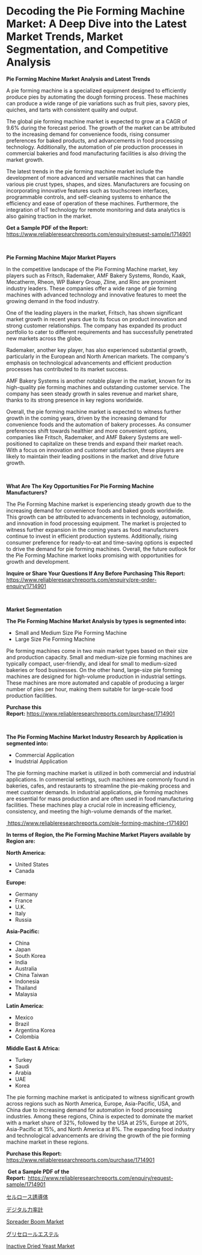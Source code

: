 <p><h1>Decoding the Pie Forming Machine Market: A Deep Dive into the Latest Market Trends, Market Segmentation, and Competitive Analysis</h1></p><p><strong>Pie Forming Machine Market Analysis and Latest Trends</strong></p>
<p><p>A pie forming machine is a specialized equipment designed to efficiently produce pies by automating the dough forming process. These machines can produce a wide range of pie variations such as fruit pies, savory pies, quiches, and tarts with consistent quality and output.</p><p>The global pie forming machine market is expected to grow at a CAGR of 9.6% during the forecast period. The growth of the market can be attributed to the increasing demand for convenience foods, rising consumer preferences for baked products, and advancements in food processing technology. Additionally, the automation of pie production processes in commercial bakeries and food manufacturing facilities is also driving the market growth.</p><p>The latest trends in the pie forming machine market include the development of more advanced and versatile machines that can handle various pie crust types, shapes, and sizes. Manufacturers are focusing on incorporating innovative features such as touchscreen interfaces, programmable controls, and self-cleaning systems to enhance the efficiency and ease of operation of these machines. Furthermore, the integration of IoT technology for remote monitoring and data analytics is also gaining traction in the market.</p></p>
<p><strong>Get a Sample PDF of the Report:&nbsp;</strong> <a href="https://www.reliableresearchreports.com/enquiry/request-sample/1714901">https://www.reliableresearchreports.com/enquiry/request-sample/1714901</a></p>
<p>&nbsp;</p>
<p><strong>Pie Forming Machine Major Market Players</strong></p>
<p><p>In the competitive landscape of the Pie Forming Machine market, key players such as Fritsch, Rademaker, AMF Bakery Systems, Rondo, Kaak, Mecatherm, Rheon, WP Bakery Group, Zline, and Rinc are prominent industry leaders. These companies offer a wide range of pie forming machines with advanced technology and innovative features to meet the growing demand in the food industry.</p><p>One of the leading players in the market, Fritsch, has shown significant market growth in recent years due to its focus on product innovation and strong customer relationships. The company has expanded its product portfolio to cater to different requirements and has successfully penetrated new markets across the globe.</p><p>Rademaker, another key player, has also experienced substantial growth, particularly in the European and North American markets. The company's emphasis on technological advancements and efficient production processes has contributed to its market success.</p><p>AMF Bakery Systems is another notable player in the market, known for its high-quality pie forming machines and outstanding customer service. The company has seen steady growth in sales revenue and market share, thanks to its strong presence in key regions worldwide.</p><p>Overall, the pie forming machine market is expected to witness further growth in the coming years, driven by the increasing demand for convenience foods and the automation of bakery processes. As consumer preferences shift towards healthier and more convenient options, companies like Fritsch, Rademaker, and AMF Bakery Systems are well-positioned to capitalize on these trends and expand their market reach. With a focus on innovation and customer satisfaction, these players are likely to maintain their leading positions in the market and drive future growth.</p></p>
<p>&nbsp;</p>
<p><strong>What Are The Key Opportunities For Pie Forming Machine Manufacturers?</strong></p>
<p><p>The Pie Forming Machine market is experiencing steady growth due to the increasing demand for convenience foods and baked goods worldwide. This growth can be attributed to advancements in technology, automation, and innovation in food processing equipment. The market is projected to witness further expansion in the coming years as food manufacturers continue to invest in efficient production systems. Additionally, rising consumer preference for ready-to-eat and time-saving options is expected to drive the demand for pie forming machines. Overall, the future outlook for the Pie Forming Machine market looks promising with opportunities for growth and development.</p></p>
<p><strong>Inquire or Share Your Questions If Any Before Purchasing This Report:</strong> <a href="https://www.reliableresearchreports.com/enquiry/pre-order-enquiry/1714901">https://www.reliableresearchreports.com/enquiry/pre-order-enquiry/1714901</a></p>
<p>&nbsp;</p>
<p><strong>Market Segmentation</strong></p>
<p><strong>The Pie Forming Machine Market Analysis by types is segmented into:</strong></p>
<p><ul><li>Small and Medium Size Pie Forming Machine</li><li>Large Size Pie Forming Machine</li></ul></p>
<p><p>Pie forming machines come in two main market types based on their size and production capacity. Small and medium-size pie forming machines are typically compact, user-friendly, and ideal for small to medium-sized bakeries or food businesses. On the other hand, large-size pie forming machines are designed for high-volume production in industrial settings. These machines are more automated and capable of producing a larger number of pies per hour, making them suitable for large-scale food production facilities.</p></p>
<p><strong>Purchase this Report:&nbsp;</strong><a href="https://www.reliableresearchreports.com/purchase/1714901">https://www.reliableresearchreports.com/purchase/1714901</a></p>
<p>&nbsp;</p>
<p><strong>The Pie Forming Machine Market Industry Research by Application is segmented into:</strong></p>
<p><ul><li>Commercial Application</li><li>Inudstrial Application</li></ul></p>
<p><p>The pie forming machine market is utilized in both commercial and industrial applications. In commercial settings, such machines are commonly found in bakeries, cafes, and restaurants to streamline the pie-making process and meet customer demands. In industrial applications, pie forming machines are essential for mass production and are often used in food manufacturing facilities. These machines play a crucial role in increasing efficiency, consistency, and meeting the high-volume demands of the market.</p></p>
<p><a href="https://www.reliableresearchreports.com/pie-forming-machine-r1714901">&nbsp;https://www.reliableresearchreports.com/pie-forming-machine-r1714901</a></p>
<p><strong>In terms of Region, the Pie Forming Machine Market Players available by Region are:</strong></p>
<p>
    <p> <strong> North America: </strong>
        <ul>
            <li>United States</li>
            <li>Canada</li>
        </ul>
        </p> 
    <p> <strong> Europe: </strong>
        <ul>
            <li>Germany</li>
            <li>France</li>
            <li>U.K.</li>
            <li>Italy</li>
            <li>Russia</li>
        </ul>
        </p> 
    <p> <strong> Asia-Pacific: </strong>
        <ul>
            <li>China</li>
            <li>Japan</li>
            <li>South Korea</li>
            <li>India</li>
            <li>Australia</li>
            <li>China Taiwan</li>
            <li>Indonesia</li>
            <li>Thailand</li>
            <li>Malaysia</li>
        </ul>
        </p> 
    <p> <strong> Latin America: </strong>
        <ul>
            <li>Mexico</li>
            <li>Brazil</li>
            <li>Argentina Korea</li>
            <li>Colombia</li>
        </ul>
        </p> 
    <p> <strong> Middle East & Africa: </strong>
        <ul>
            <li>Turkey</li>
            <li>Saudi</li>
            <li>Arabia</li>
            <li>UAE</li>
            <li>Korea</li>
        </ul>
    </p>
    </p>
<p><p>The pie forming machine market is anticipated to witness significant growth across regions such as North America, Europe, Asia-Pacific, USA, and China due to increasing demand for automation in food processing industries. Among these regions, China is expected to dominate the market with a market share of 32%, followed by the USA at 25%, Europe at 20%, Asia-Pacific at 15%, and North America at 8%. The expanding food industry and technological advancements are driving the growth of the pie forming machine market in these regions.</p></p>
<p><strong>Purchase this Report: </strong><a href="https://www.reliableresearchreports.com/purchase/1714901">https://www.reliableresearchreports.com/purchase/1714901</a></p>
<p>&nbsp;<strong>Get a Sample PDF of the Report:&nbsp;&nbsp;</strong><a href="https://www.reliableresearchreports.com/enquiry/request-sample/1714901">https://www.reliableresearchreports.com/enquiry/request-sample/1714901</a></p>
<p><strong></strong></p>
<p><p><a href="https://github.com/vhemk0794148/Market-Research-Report-List-1/blob/main/623929528043.md">セルロース誘導体</a></p><p><a href="https://medium.com/@tomienow6767d/%E3%83%87%E3%82%B8%E3%82%BF%E3%83%AB%E9%9B%BB%E5%8A%9B%E5%9B%A0%E6%95%B0%E8%A8%88%E5%B8%82%E5%A0%B4%E3%81%AE%E5%88%86%E6%9E%90-%E3%82%B0%E3%83%AD%E3%83%BC%E3%83%90%E3%83%AB%E7%94%A3%E6%A5%AD%E3%81%AE%E5%B1%95%E6%9C%9B%E3%81%A8%E4%BA%88%E6%B8%AC-2024%E5%B9%B4%E3%81%8B%E3%82%892031%E5%B9%B4-e487e290095d">デジタル力率計</a></p><p><a href="https://github.com/joannesouthgate/Market-Research-Report-List-2/blob/main/spreader-boom-market.md">Spreader Boom Market</a></p><p><a href="https://github.com/pepo3k/Market-Research-Report-List-1/blob/main/251344128044.md">グリセロールエステル</a></p><p><a href="https://issuu.com/reportprime-2/docs/inactive-dried-yeast-market-size-2030.pptx">Inactive Dried Yeast Market</a></p></p>